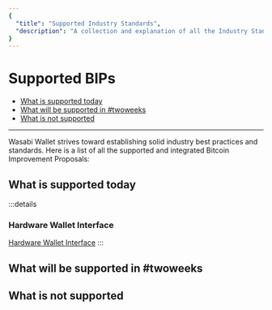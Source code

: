 ```yaml
---
{
  "title": "Supported Industry Standards",
  "description": "A collection and explanation of all the Industry Standards that are supported by Wasabi. This is the Wasabi documentation, an archive of knowledge about the open-source, non-custodial and privacy-focused Bitcoin wallet for desktop."
}
---
```


# Supported BIPs

- [What is supported today](IndustryStandards.md#what-is-supported-today)
- [What will be supported in #twoweeks](IndustryStandards.md#what-will-be-supported-in-twoweeks)
- [What is not supported](IndustryStandards.md#what-is-not-supported)

---

Wasabi Wallet strives toward establishing solid industry best practices and standards.
Here is a list of all the supported and integrated Bitcoin Improvement Proposals:

## What is supported today

:::details
### Hardware Wallet Interface

[Hardware Wallet Interface](https://github.com/bitcoin-core/HWI)
:::

## What will be supported in #twoweeks

## What is not supported
